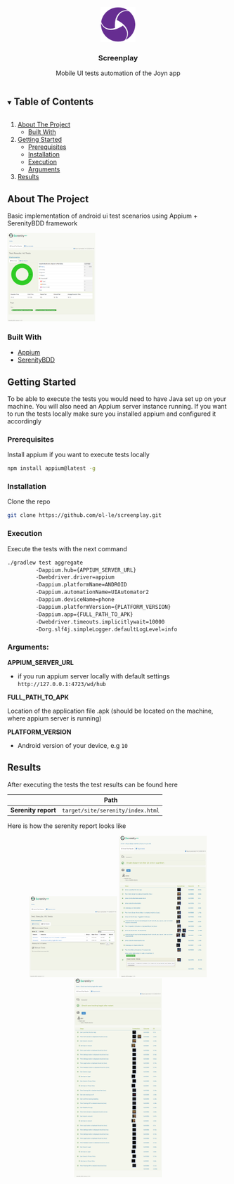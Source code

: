 <p align="center">
  <a href="https://github.com/ol-le/screenplay">
    <img src="images/appium.png" alt="Logo" width="80" height="80">
  </a>

<h3 align="center">Screenplay</h3>

  <p align="center">
    Mobile UI tests automation of the Joyn app
    <br />
  </p>


<details open="open">
  <summary><h2 style="display: inline-block">Table of Contents</h2></summary>
  <ol>
    <li>
      <a href="#about-the-project">About The Project</a>
      <ul>
        <li><a href="#built-with">Built With</a></li>
      </ul>
    </li>
    <li>
      <a href="#getting-started">Getting Started</a>
      <ul>
        <li><a href="#prerequisites">Prerequisites</a></li>
        <li><a href="#installation">Installation</a></li>
        <li><a href="#execution">Execution</a></li>
        <li><a href="#execution">Arguments</a></li>
      </ul>
    </li>
    <li><a href="#results">Results</a></li>
  </ol>
</details>



## About The Project

Basic implementation of android ui test scenarios using Appium + SerenityBDD framework

<img src="images/report.png" alt="Summary" width="200"/>



### Built With

* [Appium](https://github.com/appium)
* [SerenityBDD](https://github.com/serenity-bdd/)



<!-- GETTING STARTED -->
## Getting Started

To be able to execute the tests you would need to have Java set up on your machine.
You will also need an Appium server instance running. If you want to run the tests locally make sure you installed appium and configured it accordingly

### Prerequisites

Install appium if you want to execute tests locally
  ```sh
  npm install appium@latest -g
  ```

### Installation

Clone the repo
   ```sh
   git clone https://github.com/ol-le/screenplay.git
   ```

### Execution
 Execute the tests with the next command
   ```sh
   ./gradlew test aggregate
            -Dappium.hub={APPIUM_SERVER_URL}
            -Dwebdriver.driver=appium
            -Dappium.platformName=ANDROID
            -Dappium.automationName=UIAutomator2
            -Dappium.deviceName=phone
            -Dappium.platformVersion={PLATFORM_VERSION}
            -Dappium.app={FULL_PATH_TO_APK}
            -Dwebdriver.timeouts.implicitlywait=10000
            -Dorg.slf4j.simpleLogger.defaultLogLevel=info
   ```


### Arguments:


**APPIUM_SERVER_URL**
* if you run appium server locally with default settings `http://127.0.0.1:4723/wd/hub`



**FULL_PATH_TO_APK**

Location of the application file .apk (should be located on the machine, where appium server is running)


**PLATFORM_VERSION**
* Android version of your device, e.g `10`


## Results

After executing the tests the test results can be found here


| | **Path**|
| --- | --- |
|**Serenity report** | `target/site/serenity/index.html`|

Here is how the serenity report looks like
<p align="center">
  <img src="images/list.png" alt="List" width="200"/>
  <img src="images/scenario1.png" alt="Scenario1" width="200"/>
  <img src="images/scenario2.png" alt="Scenario2" width="200"/>
</p>